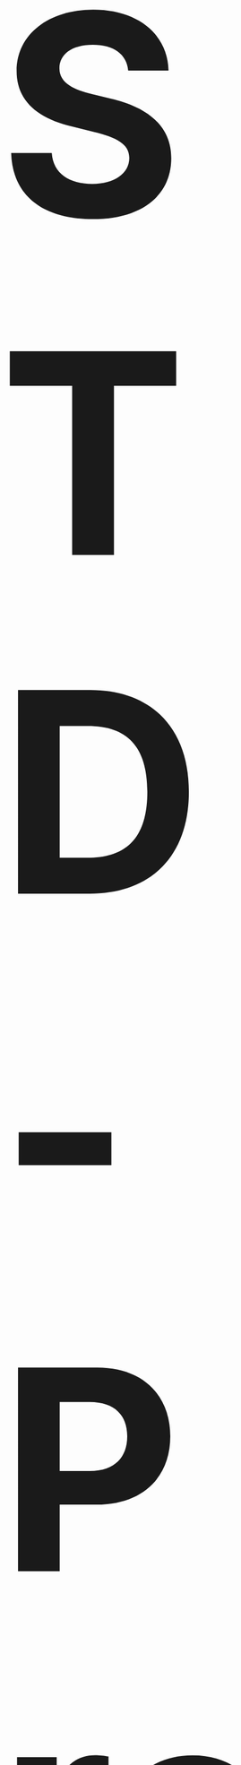 <h1 id='top' style="font-size:500px;">STD-Program</h1>
This repository is a project in Computer Programming, Faculty of Information Technology King Mongkut's Institute of Technology Ladkrabang (IT KMITL).<br><br>

[<img src="https://cdn-images-1.medium.com/max/1600/1*l7YOTunPSOeF-p7VIcAlRg.jpeg">](http://www.it.kmitl.ac.th)
<br><br>

[![obj](https://img.shields.io/badge/Goto-Objective-red.svg)](#obj)
[![abs](https://img.shields.io/badge/Goto-Abstract-green.svg)](#abs)
[![author](https://img.shields.io/badge/Goto-Author-pink.svg)](#author)<br>

<h2 id='obj'>Objective :dart:</h2> 
Project นี้มีวัตถุประสงค์จัดทำขึ้นเพื่อให้บุคลากรทางการศึกษา เช่น ครู นักเรียน สามารถใช้งานโปรแกรมในการเพิ่มประสิทธิภาพในการเก็บข้อมูลทางการศึกษา เช่น คะแนนรายวิชาต่างๆ แสดงออกมาในรูปแบบ ค่าเฉลี่ย คะแนนสูงสุด-ตํ่าสุดรายวิชา และ ผลรวมคะแนนทั้งหมดในรูปแบบค่าเฉลี่ย และคะแนนสูงสุด-ตํ่าสุดของคะแนนรวม<br><br>



<h2 id='abs'>Abstract :key:</h2>
  บทคัดย่อจ้า
<br>


<h2 id='author'>Author :notebook_with_decorative_cover:</h2>
|<img src="src/img-member/guitar.jpg" width="120px" height="115px">|<img src="src/img-member/job.jpg" width="120px" height="130px">|<img src="src/img-member/antz.jpg" width="120px" height="120px">|<img src="src/img-member/jinny.jpg" width="120px" height="100px">|
|:---:|:---:|:---:|:---:|
|[ZeroHX](https://github.com/ZeroHX)|[Thawornch](https://github.com/Thawornch)|[AnTznimalz](https://github.com/AnTznimalz)|[jinnygym](https://github.com/jinnygym)|
|นายจักรวาล<br>อินทรัตน์ชัยกิจ<br>-61070023-|นายถาวร<br>เฉลิม<br>-61070064-|นายธัชพันธุ์<br>อภิวิชญ์ชลชาติ<br>-61070085-|นางสาวศุภิสรา<br>ชีวนันทพร<br>-61070230-|


[![top](https://img.shields.io/badge/Goto-top-orange.svg?style=for-the-badge)](#top)
